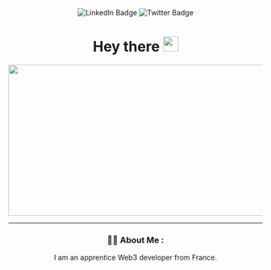 <div  align="center">
  <div id="badges">
    <a hrep="https://www.linkedin.com/in/florentin-lochon-1056801bb" target="_blank">
      <img src="https://img.shields.io/badge/LinkedIn-blue?style=for-the-badge&logo=linkedin&logoColor=white" alt="LinkedIn Badge"/>
    </a>
    <a hrep="https://twitter.com/Flochon5" target="_blank">
      <img src="https://img.shields.io/badge/Twitter-blue?style=for-the-badge&logo=twitter&logoColor=white" alt="Twitter Badge"/>
    </a>
  </div>
  <div>
    <img src="https://komarev.com/ghpvc/?username=Flochoon&style=flat-square&color=blue" alt=""/>
  </div>
  <h1>
    Hey there
    <img src="https://media.giphy.com/media/hvRJCLFzcasrR4ia7z/giphy.gif" width="30px"/>
  </h1>
  <div>
    <img src="https://media.giphy.com/media/dWesBcTLavkZuG35MI/giphy.gif" width="600" height="300"/>
  </div>
  
  ---

  ### :man_technologist: About Me :
  I am an apprentice Web3 developer from France.
  
</div>
